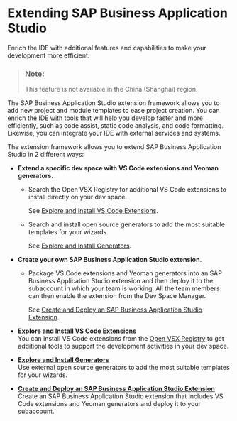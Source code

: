<!-- loiof6681fa4bbd349809998c8f77a954c77 -->

# Extending SAP Business Application Studio

Enrich the IDE with additional features and capabilities to make your development more efficient.

> ### Note:  
> This feature is not available in the China \(Shanghai\) region.

The SAP Business Application Studio extension framework allows you to add new project and module templates to ease project creation. You can enrich the IDE with tools that will help you develop faster and more efficiently, such as code assist, static code analysis, and code formatting. Likewise, you can integrate your IDE with external services and systems.

The extension framework allows you to extend SAP Business Application Studio in 2 different ways:

-   **Extend a specific dev space with VS Code extensions and Yeoman generators.** 

    -   Search the Open VSX Registry for additional VS Code extensions to install directly on your dev space.

        See [Explore and Install VS Code Extensions](explore-and-install-vs-code-extensions-d83a580.md).

    -   Search and install open source generators to add the most suitable templates for your wizards.

        See [Explore and Install Generators](explore-and-install-generators-7865b5e.md).


-   **Create your own SAP Business Application Studio extension**.

    -   Package VS Code extensions and Yeoman generators into an SAP Business Application Studio extension and then deploy it to the subaccount in which your team is working. All the team members can then enable the extension from the Dev Space Manager.

        See [Create and Deploy an SAP Business Application Studio Extension](create-and-deploy-an-sap-business-application-studio-extension-2064b4e.md).



-   **[Explore and Install VS Code Extensions](explore-and-install-vs-code-extensions-d83a580.md "You can install VS Code extensions from the Open VSX Registry  to
		get additional tools to support the development activities in your dev space.")**  
You can install VS Code extensions from the [Open VSX Registry](../../../../../../../../../../../../https://open-vsx.org/) to get additional tools to support the development activities in your dev space.
-   **[Explore and Install Generators](explore-and-install-generators-7865b5e.md "Use external open source generators to add the most suitable templates for your
		wizards.")**  
Use external open source generators to add the most suitable templates for your wizards.
-   **[Create and Deploy an SAP Business Application Studio Extension](create-and-deploy-an-sap-business-application-studio-extension-2064b4e.md "Create an SAP Business Application Studio extension
		that includes VS Code extensions and Yeoman generators and deploy it to your
		subaccount.")**  
Create an SAP Business Application Studio extension that includes VS Code extensions and Yeoman generators and deploy it to your subaccount.

